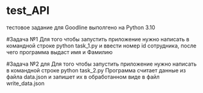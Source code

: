 # test_API
тестовое задание для Goodline
выполгено на Python 3.10


#Задача №1 
Для того чтобы запустить приложение нужно написать в командной строке 
python task_1.py 
и ввести номер id сотрудника, после чего программа выдаст имя и Фамилию

#Задача №2 для 
Для того чтобы запустить приложение нужно написать в командной строке 
python task_2.py
Программа считает данные из файла data.json и запишет их в обработанном виде в файл write_data.json
